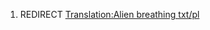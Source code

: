 1.  REDIRECT [Translation:Alien breathing
    txt/pl](Translation:Alien_breathing_txt/pl "wikilink")